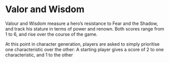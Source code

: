 # Valor and Wisdom

Valour and Wisdom measure a hero’s resistance to Fear and the Shadow, and track his stature in terms of power and renown. Both scores range from 1 to 6, and rise over the course of the game.

At this point in character generation, players are asked to simply prioritise one characteristic over the other:  A starting player gives a score of 2 to one characteristic, and 1 to the other
